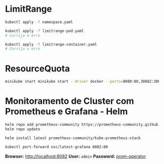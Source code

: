 # LimitRange
```sh
kubectl apply -f namespace.yaml

kubectl apply -f limitrange-pod.yaml
# Corrija o erro

kubectl apply -f limitrange-container.yaml
# Corrija o erro
```

# ResourceQuota

```sh
minikube start minikube start --driver docker --ports=8080:80,30082:30082 --extra-config=kubelet.housekeeping-interval=10s --kubernetes-version=v1.29 --extra-config=apiserver.enable-admission-plugins=ResourceQuota
```

# Monitoramento de Cluster com Prometheus e Grafana - Helm

```sh
helm repo add prometheus-community https://prometheus-community.github.io/helm-charts
helm repo update

helm install latest prometheus-community/kube-prometheus-stack

kubectl port-forward svc/latest-grafana 8082:80
```

**Browser:** [http://localhost:8082](http://localhost:8082)
**User:** `admin`
**Password:** [prom-operator](https://github.com/prometheus-community/helm-charts/blob/main/charts/kube-prometheus-stack/values.yaml#L968)
